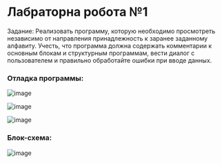 
# Лабраторна робота №1

Задание:
Реализовать программу, которую необходимо просмотреть независимо от направления
принадлежность к заранее заданному алфавиту. Учесть, что программа должна
содержать комментарии к основным блокам и структурным программам, вести диалог с
пользователем и правильно обработайте ошибки при вводе данных.

### Отладка программы:

![image](https://user-images.githubusercontent.com/93381859/218163493-b8bcec81-b88c-4cb2-bcdc-261e68c9d426.png)

![image](https://user-images.githubusercontent.com/93381859/218164004-ee3c3166-3b17-4c26-a15b-88d1f8fc7751.png)

![image](https://user-images.githubusercontent.com/93381859/218164031-7e1b4201-c458-4b58-8ada-baec7069ed5d.png)


### Блок-схема:
![image](https://user-images.githubusercontent.com/93381859/218265018-f4541d74-b6b0-4c10-92d5-27f4a0811e79.png)

